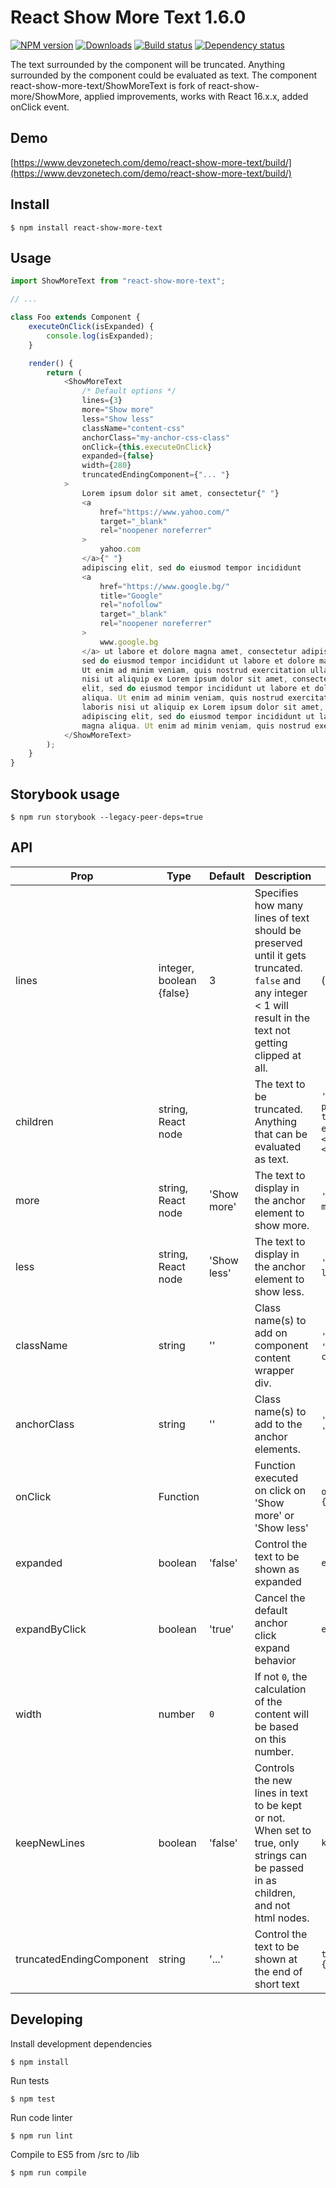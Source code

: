# React Show More Text 1.6.0

[![NPM version][npm-image]][npm-url]
[![Downloads][downloads-image]][npm-url]
[![Build status][travis-image]][travis-url]
[![Dependency status][david-dm-image]][david-dm-url]

The text surrounded by the component will be truncated. Anything surrounded by the component could be evaluated as text. The component react-show-more-text/ShowMoreText is fork of react-show-more/ShowMore, applied improvements, works with React 16.x.x, added onClick event.

## Demo

[https://www.devzonetech.com/demo/react-show-more-text/build/](https://www.devzonetech.com/demo/react-show-more-text/build/)

## Install

```
$ npm install react-show-more-text
```

## Usage

```js
import ShowMoreText from "react-show-more-text";

// ...

class Foo extends Component {
    executeOnClick(isExpanded) {
        console.log(isExpanded);
    }

    render() {
        return (
            <ShowMoreText
                /* Default options */
                lines={3}
                more="Show more"
                less="Show less"
                className="content-css"
                anchorClass="my-anchor-css-class"
                onClick={this.executeOnClick}
                expanded={false}
                width={280}
                truncatedEndingComponent={"... "}
            >
                Lorem ipsum dolor sit amet, consectetur{" "}
                <a
                    href="https://www.yahoo.com/"
                    target="_blank"
                    rel="noopener noreferrer"
                >
                    yahoo.com
                </a>{" "}
                adipiscing elit, sed do eiusmod tempor incididunt
                <a
                    href="https://www.google.bg/"
                    title="Google"
                    rel="nofollow"
                    target="_blank"
                    rel="noopener noreferrer"
                >
                    www.google.bg
                </a> ut labore et dolore magna amet, consectetur adipiscing elit,
                sed do eiusmod tempor incididunt ut labore et dolore magna aliqua.
                Ut enim ad minim veniam, quis nostrud exercitation ullamco laboris
                nisi ut aliquip ex Lorem ipsum dolor sit amet, consectetur adipiscing
                elit, sed do eiusmod tempor incididunt ut labore et dolore magna
                aliqua. Ut enim ad minim veniam, quis nostrud exercitation ullamco
                laboris nisi ut aliquip ex Lorem ipsum dolor sit amet, consectetur
                adipiscing elit, sed do eiusmod tempor incididunt ut labore et dolore
                magna aliqua. Ut enim ad minim veniam, quis nostrud exercitation
            </ShowMoreText>
        );
    }
}
```

## Storybook usage

```
$ npm run storybook --legacy-peer-deps=true
```

## API

| Prop                     | Type                     | Default     | Description                                                                                                                                                   | Example                                                                                                                       |
| ------------------------ | ------------------------ | ----------- | ------------------------------------------------------------------------------------------------------------------------------------------------------------- | ----------------------------------------------------------------------------------------------------------------------------- |
| lines                    | integer, boolean {false} | 3           | Specifies how many lines of text should be preserved until it gets truncated. `false` and any integer < 1 will result in the text not getting clipped at all. | (`false`, `-1`, `0`), `1`, ...                                                                                                |
| children                 | string, React node       |             | The text to be truncated. Anything that can be evaluated as text.                                                                                             | `'Some text'`, `<p>Some paragraph <a/>with other text-based inline elements<a></p>`, `<span>Some</span><span>siblings</span>` |
| more                     | string, React node       | 'Show more' | The text to display in the anchor element to show more.                                                                                                       | `'Show more'`, `<span>Show more</span>`                                                                                       |
| less                     | string, React node       | 'Show less' | The text to display in the anchor element to show less.                                                                                                       | `'Show less'`, `<span>Show less</span>`                                                                                       |
| className                | string                   | ''          | Class name(s) to add on component content wrapper div.                                                                                                        | `'wrapper-class'`, `'wrapper-class-1 wrapper-class-2'`                                                                        |
| anchorClass              | string                   | ''          | Class name(s) to add to the anchor elements.                                                                                                                  | `'my-anchor-class'`, `'class-1 class-2'`                                                                                      |
| onClick                  | Function                 |             | Function executed on click on 'Show more' or 'Show less'                                                                                                      | `onClick={this.executeOnClick}`                                                                                               |
| expanded                 | boolean                  | 'false'     | Control the text to be shown as expanded                                                                                                                      | `expanded={true}`                                                                                       |
| expandByClick            | boolean                  | 'true'      | Cancel the default anchor click expand behavior                                                                                                               | `expandByClick={false}`                                                                                                             |
| width                    | number                   | `0`         | If not `0`, the calculation of the content will be based on this number.                                                                                      |                                                                                                                               |
| keepNewLines             | boolean                  | 'false'     | Controls the new lines in text to be kept or not. When set to true, only strings can be passed in as children, and not html nodes.                            | `keepNewLines={true}`                                                                                                         |
| truncatedEndingComponent | string                   | '...'       | Control the text to be shown at the end of short text                                                                                                         | `truncatedEndingComponent={'... '}`                                                                                           |

## Developing

Install development dependencies

```
$ npm install
```

Run tests

```
$ npm test
```

Run code linter

```
$ npm run lint
```

Compile to ES5 from /src to /lib

```
$ npm run compile
```

[npm-url]: https://npmjs.org/package/react-show-more-text
[downloads-image]: http://img.shields.io/npm/dm/react-show-more-text.svg
[npm-image]: https://badge.fury.io/js/react-show-more-text.svg
[travis-url]: https://travis-ci.com/devzonetech/react-show-more-text
[travis-image]: https://travis-ci.com/devzonetech/react-show-more-text.svg?branch=master
[david-dm-url]: https://david-dm.org/devzonetech/react-show-more-text
[david-dm-image]: https://david-dm.org/devzonetech/react-show-more-text.svg

